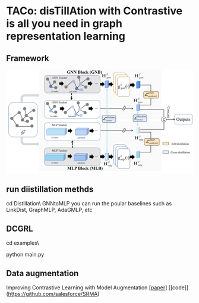 # TACo: disTillAtion with Contrastive is all you need in graph representation learning

## Framework

![Framework](TACo.png)



## run diistillation methds
cd Distillation\ GNNtoMLP  you can run the poular baselines such as  LinkDist, GraphMLP, AdaGMLP, etc   



## DCGRL

cd examples\

python main.py



## Data augmentation

Improving Contrastive Learning with Model Augmentation [\[paper\]](https://arxiv.org/abs/2203.15508) [\[code\]] (https://github.com/salesforce/SRMA)